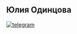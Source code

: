 <h2>Юлия Одинцова </h2>
<a href = "https://t.me/Sooddly" >
  <img src = "https://img.shields.io/badge/Telegram-blue?style=for-the-badge&logo=telegram&logoColor=white" alt = "telegram">
</a>

 


